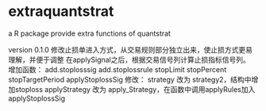 # extraquantstrat
a R package provide extra functions of quantstrat

version 0.1.0 
修改止损单进入方式，从交易规则部分独立出来，使止损方式更易理解，并便于调整
在applySignal之后，根据交易信号列计算止损指标信号列。
增加函数：
add.stoplosssig
add.stoplossrule
stopLimit
stopPercent
stopTargetPeriod
applyStoplossSig
修改：
strategy 改为 strategy2，结构中增加stoploss
applyStrategy 改为 apply_Strategy，在函数中调用applyRules加入applyStoplossSig
